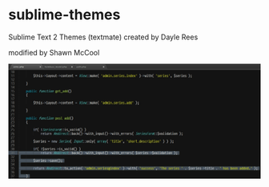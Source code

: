 sublime-themes
==============

Sublime Text 2 Themes (textmate) created by Dayle Rees

modified by Shawn McCool

![FreshCut Screenshot](ShawnMcCool_FreshCut.jpg)